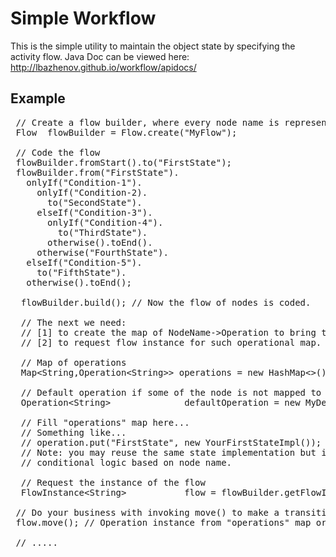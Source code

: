 # Simple Workflow
This is the simple utility to maintain the object state by specifying the activity flow.
Java Doc can be viewed here: http://lbazhenov.github.io/workflow/apidocs/

## Example
<pre>
 // Create a flow builder, where every node name is represented by String value
 Flow<String>  flowBuilder = Flow.create("MyFlow");
 
 // Code the flow
 flowBuilder.fromStart().to("FirstState");
 flowBuilder.from("FirstState").
   onlyIf("Condition-1").
     onlyIf("Condition-2).
       to("SecondState").
     elseIf("Condition-3").
       onlyIf("Condition-4").
         to("ThirdState").
       otherwise().toEnd().
     otherwise("FourthState").
   elseIf("Condition-5").
     to("FifthState").
   otherwise().toEnd();
   
  flowBuilder.build(); // Now the flow of nodes is coded. 
  
  // The next we need:
  // [1] to create the map of NodeName->Operation to bring the actual execution for each node.
  // [2] to request flow instance for such operational map.

  // Map of operations
  Map&lt;String,Operation&lt;String&gt;&gt; operations = new HashMap&lt;&gt;();
  
  // Default operation if some of the node is not mapped to operation. It's optional
  Operation&lt;String&gt;              defaultOperation = new MyDefaultOperation();  
 
  // Fill "operations" map here...
  // Something like...
  // operation.put("FirstState", new YourFirstStateImpl());
  // Note: you may reuse the same state implementation but in this case it will require 
  // conditional logic based on node name.
  
  // Request the instance of the flow
  FlowInstance&lt;String&gt;           flow = flowBuilder.getFlowInstance(operations, defaultOperation);   
 
 // Do your business with invoking move() to make a transition...
 flow.move(); // Operation instance from "operations" map or default one is called back 
 
 // .....
</pre>
